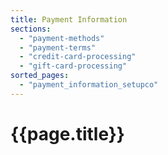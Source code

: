 ```yaml
---
title: Payment Information
sections:
  - "payment-methods"
  - "payment-terms"
  - "credit-card-processing"
  - "gift-card-processing"
sorted_pages:
  - "payment_information_setupco"
---
```

# {{page.title}}
